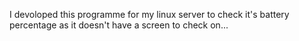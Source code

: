 I devoloped this programme for my linux server to check it's battery percentage as it doesn't have a screen to check on...
